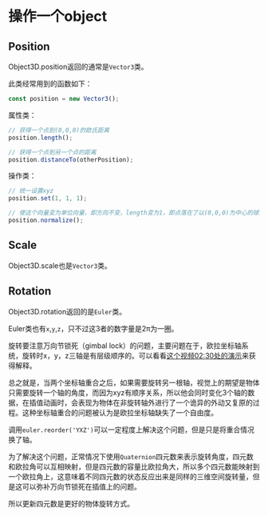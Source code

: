 # 操作一个object

## Position

Object3D.position返回的通常是`Vector3`类。

此类经常用到的函数如下：

```javascript
const position = new Vector3();
```

属性类：
```javascript
// 获得一个点到(0,0,0)的欧氏距离
position.length();

// 获得一个点到另一个点的距离
position.distanceTo(otherPosition);
```

操作类：
```javascript
// 统一设置xyz
position.set(1, 1, 1);

// 使这个向量变为单位向量，即方向不变，length变为1，即点落在了以(0,0,0)为中心的球面上。
position.normalize();
```

## Scale

Object3D.scale也是`Vector3`类。

## Rotation

Object3D.rotation返回的是`Euler`类。

Euler类也有`x`,`y`,`z`，只不过这3者的数字量是2π为一圈。

旋转要注意万向节锁死（gimbal lock）的问题，主要问题在于，欧拉坐标轴系统，旋转时x，y，z三轴是有层级顺序的。可以看看[这个视频02:30处的演示](https://www.bilibili.com/video/BV1jt411U7nM?from=search&seid=7980492085165892647)来获得解释。

总之就是，当两个坐标轴重合之后，如果需要旋转另一根轴，视觉上的期望是物体只需要旋转一个轴的角度，而因为xyz有顺序关系，所以他会同时变化3个轴的数据，在插值动画时，会表现为物体在非旋转轴外进行了一个诡异的外动又复原的过程。这种坐标轴重合的问题被认为是欧拉坐标轴缺失了一个自由度。

调用`euler.reorder('YXZ')`可以一定程度上解决这个问题，但是只是将重合情况换了轴。

为了解决这个问题，正常情况下使用`Quaternion`四元数来表示旋转角度，四元数和欧拉角可以互相映射，但是四元数的容量比欧拉角大，所以多个四元数能映射到一个欧拉角上，这意味着不同四元数的状态反应出来是同样的三维空间旋转量，但是这可以弥补万向节锁死在插值上的问题。

所以更新四元数是更好的物体旋转方式。





